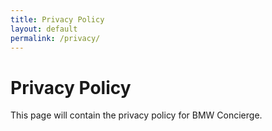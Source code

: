 ```yaml
---
title: Privacy Policy
layout: default
permalink: /privacy/
---
```


# Privacy Policy

This page will contain the privacy policy for BMW Concierge.